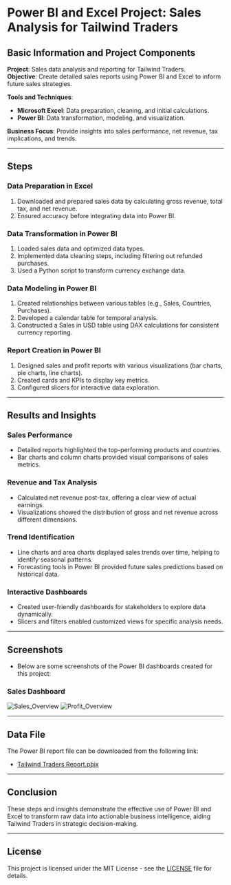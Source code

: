 # Power BI and Excel Project: Sales Analysis for Tailwind Traders

## Basic Information and Project Components

**Project**: Sales data analysis and reporting for Tailwind Traders.  
**Objective**: Create detailed sales reports using Power BI and Excel to inform future sales strategies.

**Tools and Techniques**:
- **Microsoft Excel**: Data preparation, cleaning, and initial calculations.
- **Power BI**: Data transformation, modeling, and visualization.

**Business Focus**: Provide insights into sales performance, net revenue, tax implications, and trends.

---

## Steps

### Data Preparation in Excel

1. Downloaded and prepared sales data by calculating gross revenue, total tax, and net revenue.
2. Ensured accuracy before integrating data into Power BI.

### Data Transformation in Power BI

1. Loaded sales data and optimized data types.
2. Implemented data cleaning steps, including filtering out refunded purchases.
3. Used a Python script to transform currency exchange data.

### Data Modeling in Power BI

1. Created relationships between various tables (e.g., Sales, Countries, Purchases).
2. Developed a calendar table for temporal analysis.
3. Constructed a Sales in USD table using DAX calculations for consistent currency reporting.

### Report Creation in Power BI

1. Designed sales and profit reports with various visualizations (bar charts, pie charts, line charts).
2. Created cards and KPIs to display key metrics.
3. Configured slicers for interactive data exploration.

---

## Results and Insights

### Sales Performance

- Detailed reports highlighted the top-performing products and countries.
- Bar charts and column charts provided visual comparisons of sales metrics.

### Revenue and Tax Analysis

- Calculated net revenue post-tax, offering a clear view of actual earnings.
- Visualizations showed the distribution of gross and net revenue across different dimensions.

### Trend Identification

- Line charts and area charts displayed sales trends over time, helping to identify seasonal patterns.
- Forecasting tools in Power BI provided future sales predictions based on historical data.

### Interactive Dashboards

- Created user-friendly dashboards for stakeholders to explore data dynamically.
- Slicers and filters enabled customized views for specific analysis needs.

---

## Screenshots

- Below are some screenshots of the Power BI dashboards created for this project:

### Sales Dashboard
![Sales_Overview](https://github.com/user-attachments/assets/fe607da6-4a97-4e09-9bcd-b5989250499d)
![Profit_Overview](https://github.com/user-attachments/assets/1f2f3b77-0f61-4456-b751-18eb98f09abb)


---

## Data File

The Power BI report file can be downloaded from the following link:

- [Tailwind Traders Report.pbix](https://drive.google.com/file/d/1lJZqyaH59EjgWNHHmLLiCHX0fNlPSnm3/view?usp=drive_link)

---

## Conclusion

These steps and insights demonstrate the effective use of Power BI and Excel to transform raw data into actionable business intelligence, aiding Tailwind Traders in strategic decision-making.

---

## License

This project is licensed under the MIT License - see the [LICENSE](../LICENSE) file for details.


